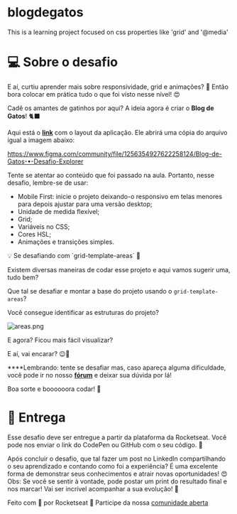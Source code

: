 # blogdegatos
This is a learning project focused on css properties like 'grid' and '@media'

# 💻 Sobre o desafio

E aí, curtiu aprender mais sobre responsividade, grid e animações? 👀
Então bora colocar em prática tudo o que foi visto nesse nível! 😍

Cadê os amantes de gatinhos por aqui? A ideia agora é criar o **Blog de Gatos**! 🐈‍⬛

Aqui está o **[link](https://www.figma.com/community/file/1256354927622258124/Blog-de-Gatos-%E2%80%A2-Desafio-Explorer)** com o layout da aplicação. 
Ele abrirá uma cópia do arquivo igual a imagem abaixo:

https://www.figma.com/community/file/1256354927622258124/Blog-de-Gatos-•-Desafio-Explorer

Tente se atentar ao conteúdo que foi passado na aula. Portanto, nesse desafio, lembre-se de usar:

- Mobile First: inicie o projeto deixando-o responsivo em telas menores para depois ajustar para uma versão desktop;
- Unidade de medida flexível;
- Grid;
- Variáveis no CSS;
- Cores HSL;
- Animações e transições simples.

<aside>
💡 Se desafiando com `grid-template-areas` 💙

</aside>

Existem diversas maneiras de codar esse projeto e aqui vamos sugerir uma, tudo bem?

Que tal se desafiar e montar a base do projeto usando o `grid-template-areas`?

Você consegue identificar as estruturas do projeto?

![areas.png](https://s3-us-west-2.amazonaws.com/secure.notion-static.com/3a8ad0c2-483a-43b4-abe8-b56db4ea5e5c/areas.png)

E agora? Ficou mais fácil visualizar?

E aí, vai encarar? 😉💜

****Lembrando: tente se desafiar mas, caso apareça alguma dificuldade, você pode ir no nosso **[fórum](https://app.rocketseat.com.br/h/forum/explorer)** e deixar sua dúvida por lá! 

Boa sorte e boooooora codar! **🚀**

# 📅 Entrega

Esse desafio deve ser entregue a partir da plataforma da Rocketseat. 
Você pode nos enviar o link do CodePen ou GitHub com o seu código.  💜

Após concluir o desafio, que tal fazer um post no LinkedIn compartilhando o seu aprendizado e contando como foi a experiência? 
É uma excelente forma de demonstrar seus conhecimentos e atrair novas oportunidades! 😍
Obs: Se você se sentir à vontade, pode postar um print do resultado final e nos marcar! Vai ser incrível acompanhar a sua evolução! 💜

Feito com 💜 por Rocketseat 👋 Participe da nossa [comunidade aberta](https://discord.gg/Ns86RQyVH8)
